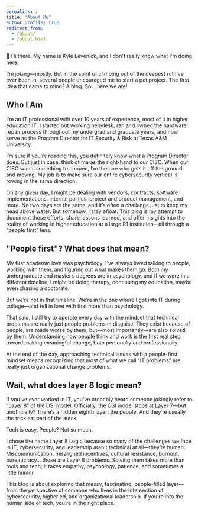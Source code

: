 ```yaml
---
permalink: /
title: "About Me"
author_profile: true
redirect_from: 
  - /about/
  - /about.html
---
```


👋 Hi there! My name is Kyle Levenick, and I don't really know what I'm doing here.

I'm joking—mostly. But in the spirit of climbing out of the deepest rut I’ve ever been in, several people encouraged me to start a pet project. The first idea that came to mind? A blog. So… here we are!

## Who I Am

I'm an IT professional with over 10 years of experience, most of it in higher education IT. I started out working helpdesk, ran and owned the hardware repair process throughout my undergrad and graduate years, and now serve as the Program Director for IT Security & Risk at Texas A&M University.

I’m sure if you’re reading this, you definitely know what a Program Director does. But just in case: think of me as the right-hand to our CISO. When our CISO wants something to happen, I’m the one who gets it off the ground and moving. My job is to make sure our entire cybersecurity vertical is rowing in the same direction.

On any given day, I might be dealing with vendors, contracts, software implementations, internal politics, project and product management, and more. No two days are the same, and it’s often a challenge just to keep my head above water. But somehow, I stay afloat. This blog is my attempt to document those efforts, share lessons learned, and offer insights into the reality of working in higher education at a large R1 institution—all through a “people first” lens.

## "People first"? What does that mean?

My first academic love was psychology. I’ve always loved talking to people, working with them, and figuring out what makes them go. Both my undergraduate and master’s degrees are in psychology, and if we were in a different timeline, I might be doing therapy, continuing my education, maybe even chasing a doctorate.

But we’re not in that timeline. We’re in the one where I got into IT during college—and fell in love with that more than psychology.

That said, I still try to operate every day with the mindset that technical problems are really just people problems in disguise. They exist because of people, are made worse by them, but—most importantly—are also solved by them. Understanding how people think and work is the first real step toward making meaningful change, both personally and professionally.

At the end of the day, approaching technical issues with a people-first mindset means recognizing that most of what we call “IT problems” are really just organizational change problems.

## Wait, what does layer 8 logic mean?
If you’ve ever worked in IT, you’ve probably heard someone jokingly refer to “Layer 8” of the OSI model. Officially, the OSI model stops at Layer 7—but unofficially? There’s a hidden eighth layer: the people. And they’re usually the trickiest part of the stack.

Tech is easy. People? Not so much.

I chose the name Layer 8 Logic because so many of the challenges we face in IT, cybersecurity, and leadership aren’t technical at all—they’re human. Miscommunication, misaligned incentives, cultural resistance, burnout, bureaucracy… those are Layer 8 problems. Solving them takes more than tools and tech; it takes empathy, psychology, patience, and sometimes a little humor.

This blog is about exploring that messy, fascinating, people-filled layer—from the perspective of someone who lives in the intersection of cybersecurity, higher ed, and organizational leadership. If you’re into the human side of tech, you’re in the right place.
